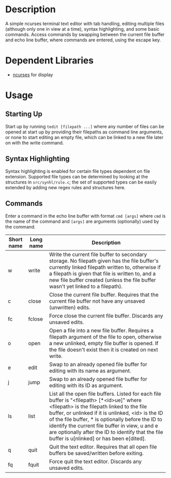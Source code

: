# Description

A simple ncurses terminal text editor with tab handling, editing multiple files (although only one in view
at a time), syntax highlighting, and some basic commands. Access commands by swapping between the current 
file buffer and echo line buffer, where commands are entered, using the escape key.


# Dependent Libraries

* [ncurses](https://invisible-island.net/ncurses/ncurses.html) for display


# Usage

## Starting Up

Start up by running `tedit [filepath ...]` where any number of files can be opened at start up by
providing their filepaths as command line arguments, or none to start editing an empty file, which can
be linked to a new file later on with the write command.

## Syntax Highlighting

Syntax highlighting is enabled for certain file types dependent on file extension. 
Supported file types can be determined by looking at the structures in `src/synhl/rule.c`;
the set of supported types can be easily extended by adding new regex rules and structures here.

## Commands

Enter a command in the echo line buffer with format `cmd [args]` where `cmd` is the name of the command
and `[args]` are arguments (optionally) used by the command.

| Short name | Long name | Description |
| --- | --- | --- |
| w | write | Write the current file buffer to secondary storage. No filepath given has the file buffer's currently linked filepath written to, otherwise if a filepath is given that file is written to, and a new file buffer created (unless the file buffer wasn't yet linked to a filepath). |
| c | close | Close the current file buffer. Requires that the current file buffer not have any unsaved (unwritten) edits. |
| fc | fclose | Force close the current file buffer. Discards any unsaved edits. |
| o | open | Open a file into a new file buffer. Requires a filepath argument of the file to open, otherwise a new unlinked, empty file buffer is opened. If the file doesn't exist then it is created on next write. |
| e | edit | Swap to an already opened file buffer for editing with its name as argument. |
| j | jump | Swap to an already opened file buffer for editing with its ID as argument. |
| ls | list | List all the open file buffers. Listed for each file buffer is "\<filepath\> [\*\<id\>ue]" where \<filepath\> is the filepath linked to the file buffer, or unlinked if it is unlinked, \<id\> is the ID of the file buffer, * is optionally before the ID to identify the current file buffer in view, u and e are optionally after the ID to identify that the file buffer is u[nlinked] or has been e[dited]. |
| q | quit | Quit the text editor. Requires that all open file buffers be saved/written before exiting. |
| fq | fquit | Force quit the text editor. Discards any unsaved edits. |

